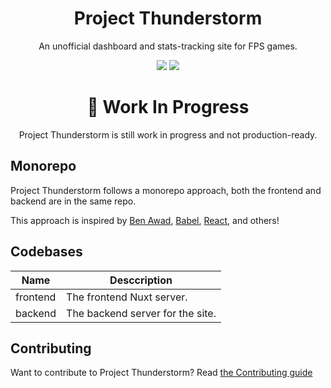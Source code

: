 <div> <h1 align="center">
  Project Thunderstorm
</h1>
  <p align=center>An unofficial dashboard and stats-tracking site for FPS games.</p>
  <p align="center">
    <a href="https://github.com/BLThunderstorm/Thunderstorm/actions/workflows/codeql-analysis.yml"><img src="https://github.com/BLThunderstorm/Thunderstorm/actions/workflows/codeql-analysis.yml/badge.svg"></a>
  <a href="https://github.com/BLThunderstorm/Thunderstorm/actions/workflows/eslint.yml"> <img src="https://github.com/BLThunderstorm/Thunderstorm/actions/workflows/eslint.yml/badge.svg"></a>
    </p>
  
  <h1 align=center>🚧 Work In Progress</h1>
  <p align="center">Project Thunderstorm is still work in progress and not production-ready.</p>

</div>

## Monorepo
Project Thunderstorm follows a monorepo approach, both the frontend and backend are in the same repo.

This approach is inspired by [Ben Awad](https://github.com/benawad/dogehouse), [Babel](https://github.com/babel/babel/), [React](https://github.com/facebook/react/), and others!

## Codebases

| Name     | Desccription                     |
| -------- | -------------------------------- |
| frontend | The frontend Nuxt server.        |
| backend  | The backend server for the site. |

## Contributing

Want to contribute to Project Thunderstorm? Read
[the Contributing guide](./CONTRIBUTING.md)

